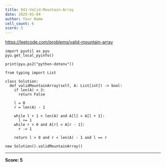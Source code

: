 ```yaml
---
title: 941-Valid-Mountain-Array
date: 2025-01-04
author: Your Name
cell_count: 6
score: 5
---
```


https://leetcode.com/problems/valid-mountain-array


```
import pyutil as pyu
pyu.get_local_pyinfo()
```


```
print(pyu.ps2("python-dotenv"))
```


```
from typing import List
```


```
class Solution:
  def validMountainArray(self, A: List[int]) -> bool:
    if len(A) < 3:
      return False

    l = 0
    r = len(A) - 1

    while l + 1 < len(A) and A[l] < A[l + 1]:
      l += 1
    while r > 0 and A[r] < A[r - 1]:
      r -= 1

    return l > 0 and r < len(A) - 1 and l == r
```


```
new Solution().validMountainArray()
```


---
**Score: 5**